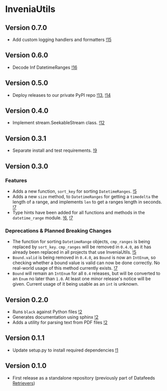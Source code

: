 # InveniaUtils

## Version 0.7.0

  * Add custom logging handlers and formatters [!15](https://gitlab.invenia.ca/invenia/inveniautils/-/merge_requests/15)	

## Version 0.6.0

  * Decode Inf DatetimeRanges [!16](https://gitlab.invenia.ca/invenia/inveniautils/-/merge_requests/16)

## Version 0.5.0

  * Deploy releases to our private PyPI repo [!13](https://gitlab.invenia.ca/invenia/inveniautils/-/merge_requests/13), [!14](https://gitlab.invenia.ca/invenia/inveniautils/-/merge_requests/14)

## Version 0.4.0

  * Implement stream.SeekableStream class.
    [!12](https://gitlab.invenia.ca/invenia/inveniautils/-/merge_requests/12)

## Version 0.3.1

  * Separate install and test requirements.
    [!9](https://gitlab.invenia.ca/invenia/inveniautils/-/merge_requests/9)

## Version 0.3.0

### Features

  * Adds a new function, `sort_key` for sorting `DatetimeRanges`.
    [!5](https://gitlab.invenia.ca/invenia/inveniautils/-/merge_requests/5)
  * Adds a new `size` method, to `DatetimeRanges` for getting a `timedelta` the length of a range, and implements `len` to get a ranges length in seconds.
    [!7](https://gitlab.invenia.ca/invenia/inveniautils/-/merge_requests/7)
  * Type hints have been added for all functions and methods in the `datetime_range` module.
    [!6](https://gitlab.invenia.ca/invenia/inveniautils/-/merge_requests/6), [!7](https://gitlab.invenia.ca/invenia/inveniautils/-/merge_requests/7)

### Deprecations & Planned Breaking Changes

  * The function for sorting `DatetimeRange` objects, `cmp_ranges` is being replaced by `sort_key`.
    `cmp_ranges` will be removed in `0.4.0`, as it has already been replaced in all projects that use InveniaUtils.
    [!5](https://gitlab.invenia.ca/invenia/inveniautils/-/merge_requests/5)
  * `Bound.valid` is being removed in `0.4.0`, as `Bound` is now an `IntEnum`, so checking whether a bound value is valid can now be done correctly.
    No real-world usage of this method currently exists.
    [!7](https://gitlab.invenia.ca/invenia/inveniautils/-/merge_requests/7)
  * `Bound` will remain an `IntEnum` for all `0.4` releases, but will be converted to an `Enum` no later than `1.0`.
     At least one minor release's notice will be given.
     Current usage of it being usable as an `int` is unknown.

## Version 0.2.0

  * Runs `black` against Python files [!2](https://gitlab.invenia.ca/invenia/inveniautils/-/merge_requests/2)
  * Generates documentation using sphinx [!2](https://gitlab.invenia.ca/invenia/inveniautils/-/merge_requests/2)
  * Adds a utility for parsing text from PDF files [!2](https://gitlab.invenia.ca/invenia/inveniautils/-/merge_requests/2)

## Version 0.1.1

  * Update setup.py to install required dependencies [!1](https://gitlab.invenia.ca/invenia/inveniautils/-/merge_requests/1)

## Version 0.1.0

  * First release as a standalone repository (previously part of Datafeeds [Retrievers](https://gitlab.invenia.ca/invenia/Datafeeds/Retrievers))
